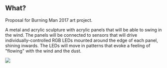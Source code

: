 ## What?

Proposal for Burning Man 2017 art project.

A metal and acrylic sculpture with acrylic panels that will be able to swing in
the wind.  The panels will be connected to sensors that will drive
individually-controlled RGB LEDs mounted around the edge of each panel, shining
inwards.  The LEDs will move in patterns that evoke a feeling of "flowing" with
the wind and the dust.

<img src="https://user-images.githubusercontent.com/227022/26961203-0b76b236-4cab-11e7-9aa1-db33c4a91efd.png">
